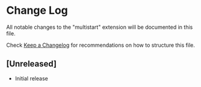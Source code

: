 # Change Log

All notable changes to the "multistart" extension will be documented in this file.

Check [Keep a Changelog](http://keepachangelog.com/) for recommendations on how to structure this file.

## [Unreleased]

- Initial release